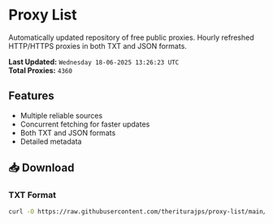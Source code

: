 # Proxy List

Automatically updated repository of free public proxies. Hourly refreshed HTTP/HTTPS proxies in both TXT and JSON formats.

**Last Updated:** `Wednesday 18-06-2025 13:26:23 UTC`  
**Total Proxies:** `4360`

## Features
- Multiple reliable sources
- Concurrent fetching for faster updates
- Both TXT and JSON formats
- Detailed metadata

## 📥 Download

### TXT Format
```bash
curl -O https://raw.githubusercontent.com/theriturajps/proxy-list/main/proxies.txt